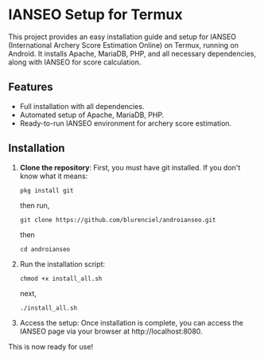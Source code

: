 # IANSEO Setup for Termux

This project provides an easy installation guide and setup for IANSEO (International Archery Score Estimation Online) on Termux, running on Android. It installs Apache, MariaDB, PHP, and all necessary dependencies, along with IANSEO for score calculation.

## Features
- Full installation with all dependencies.
- Automated setup of Apache, MariaDB, PHP.
- Ready-to-run IANSEO environment for archery score estimation.

## Installation

1. **Clone the repository**:
   First, you must have git installed. If you don't know what it means:
   ```
   pkg install git
   ```

   then run,

   ```
   git clone https://github.com/blurenciel/androianseo.git
   ```
   
   then  

   ```
   cd androianseo
   ```

2. Run the installation script:

   ```
   chmod +x install_all.sh
   ```

   next,
   ```
   ./install_all.sh
   ```

3. Access the setup: Once installation is complete, you can access the IANSEO page via your browser at http://localhost:8080.



This is now ready for use!